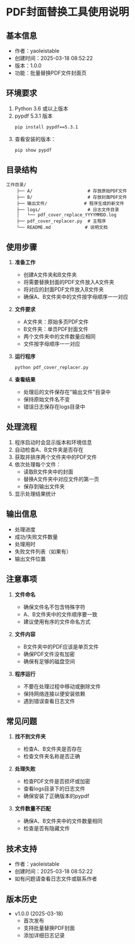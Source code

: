 # PDF封面替换工具使用说明

## 基本信息
- 作者：yaoleistable
- 创建时间：2025-03-18 08:52:22
- 版本：1.0.0
- 功能：批量替换PDF文件封面页

## 环境要求
1. Python 3.6 或以上版本
2. pypdf 5.3.1 版本
   ```bash
   pip install pypdf==5.3.1
   ```
3. 查看安装的版本：
   ```bash
   pip show pypdf
   ```

## 目录结构
```
工作目录/
    ├── A/                     # 存放原始PDF文件
    ├── B/                     # 存放封面PDF文件
    ├── 输出文件/              # 程序生成的新文件
    ├── logs/                  # 日志文件目录
    │   └── pdf_cover_replace_YYYYMMDD.log
    ├── pdf_cover_replacer.py  # 主程序
    └── README.md             # 说明文档
```

## 使用步骤

1. **准备工作**
   - 创建A文件夹和B文件夹
   - 将需要替换封面的PDF文件放入A文件夹
   - 将对应的封面PDF文件放入B文件夹
   - 确保A、B文件夹中的文件按字母顺序一一对应

2. **文件要求**
   - A文件夹：原始多页PDF文件
   - B文件夹：单页PDF封面文件
   - 两个文件夹中的文件数量应相同
   - 文件按字母顺序一一对应

3. **运行程序**
   ```bash
   python pdf_cover_replacer.py
   ```

4. **查看结果**
   - 处理后的文件保存在"输出文件"目录中
   - 保持原始文件名不变
   - 错误日志保存在logs目录中

## 处理流程
1. 程序启动时会显示版本和环境信息
2. 自动检查A、B文件夹是否存在
3. 获取并排序两个文件夹中的PDF文件
4. 依次处理每个文件：
   - 读取B文件夹中的封面
   - 替换A文件夹中对应文件的第一页
   - 保存到输出文件夹
5. 显示处理结果统计

## 输出信息
- 处理进度
- 成功/失败文件数量
- 处理用时
- 失败文件列表（如果有）
- 输出文件位置

## 注意事项
1. **文件命名**
   - 确保文件名不包含特殊字符
   - A、B文件夹中的文件顺序要一致
   - 建议使用有序的文件命名方式

2. **文件内容**
   - B文件夹中的PDF应该是单页文件
   - 确保PDF文件没有加密
   - 确保有足够的磁盘空间

3. **程序运行**
   - 不要在处理过程中移动或删除文件
   - 保持网络连接以便安装依赖
   - 遇到错误查看日志文件

## 常见问题
1. **找不到文件夹**
   - 检查A、B文件夹是否存在
   - 检查文件夹名称是否正确

2. **处理失败**
   - 检查PDF文件是否损坏或加密
   - 查看logs目录下的日志文件
   - 确保安装了正确版本的pypdf

3. **文件数量不匹配**
   - 确保A、B文件夹中的文件数量相同
   - 检查是否有隐藏文件

## 技术支持
- 作者：yaoleistable
- 创建时间：2025-03-18 08:52:22
- 如有问题请查看日志文件或联系作者

## 版本历史
- v1.0.0 (2025-03-18)
  - 首次发布
  - 支持批量替换PDF封面
  - 添加详细日志记录